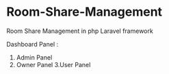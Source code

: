 # Room-Share-Management
Room Share Management in php Laravel framework 


Dashboard Panel : 
1. Admin Panel
2. Owner Panel
3.User Panel
